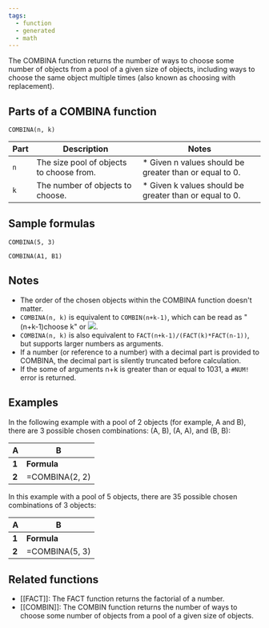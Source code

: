 ```yaml
---
tags:
  - function
  - generated
  - math
---
```


The COMBINA function returns the number of ways to choose some number of objects from a pool of a given size of objects, including ways to choose the same object multiple times (also known as choosing with replacement).

Parts of a COMBINA function
---------------------------

`COMBINA(n, k)`

| Part | Description | Notes |
| --- | --- | --- |
| `n` | The size pool of objects to choose from. | * Given n values should be greater than or equal to 0. |
| `k` | The number of objects to choose. | * Given k values should be greater than or equal to 0. |

Sample formulas
---------------

`COMBINA(5, 3)`

`COMBINA(A1, B1)`

Notes
-----

* The order of the chosen objects within the COMBINA function doesn't matter.
* `COMBINA(n, k)` is equivalent to `COMBIN(n+k-1)`, which can be read as "(n+k-1)choose k" or ![](https://lh3.googleusercontent.com/xW_PYTuIut9n-tPownzMQ_Mq0APnzO5q8KoX1IJQt5tNMrFKrGpdY5fpp4EChkQGLsz2=w59).
* `COMBINA(n, k)` is also equivalent to `FACT(n+k-1)/(FACT(k)*FACT(n-1))`, but supports larger numbers as arguments.
* If a number (or reference to a number) with a decimal part is provided to COMBINA, the decimal part is silently truncated before calculation.
* If the some of arguments n+k is greater than or equal to 1031, a `#NUM!` error is returned.

Examples
--------

In the following example with a pool of 2 objects (for example, A and B), there are 3 possible chosen combinations: (A, B), (A, A), and (B, B):

| A | B |
| --- | --- |
| **1** | **Formula** | **Result** |
| **2** | =COMBINA(2, 2) | 3 |

In this example with a pool of 5 objects, there are 35 possible chosen combinations of 3 objects:

| A | B |
| --- | --- |
| **1** | **Formula** | **Result** |
| **2** | =COMBINA(5, 3) | 35 |

Related functions
-----------------

* [[FACT]]: The FACT function returns the factorial of a number.
* [[COMBIN]]: The COMBIN function returns the number of ways to choose some number of objects from a pool of a given size of objects.
